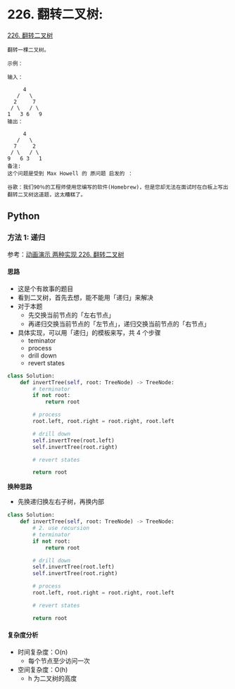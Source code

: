 # 226. 翻转二叉树: 

[226. 翻转二叉树](https://leetcode-cn.com/problems/invert-binary-tree/)

```
翻转一棵二叉树。

示例：

输入：

     4
   /   \
  2     7
 / \   / \
1   3 6   9
输出：

     4
   /   \
  7     2
 / \   / \
9   6 3   1
备注:
这个问题是受到 Max Howell 的 原问题 启发的 ：

谷歌：我们90％的工程师使用您编写的软件(Homebrew)，但是您却无法在面试时在白板上写出翻转二叉树这道题，这太糟糕了。
```
## Python

### 方法 1: 递归

参考：[动画演示 两种实现 226. 翻转二叉树](https://leetcode-cn.com/problems/invert-binary-tree/solution/dong-hua-yan-shi-liang-chong-shi-xian-226-fan-zhua/)

#### 思路

* 这是个有故事的题目
* 看到二叉树，首先去想，能不能用「递归」来解决
* 对于本题
  * 先交换当前节点的「左右节点」
  * 再递归交换当前节点的「左节点」，递归交换当前节点的「右节点」
* 具体实现，可以用「递归」的模板来写，共 4 个步骤
  * teminator
  * process
  * drill down
  * revert states

```python
class Solution:
    def invertTree(self, root: TreeNode) -> TreeNode:
        # terminator
        if not root:
            return root

        # process
        root.left, root.right = root.right, root.left

        # drill down
        self.invertTree(root.left)
        self.invertTree(root.right)

        # revert states

        return root
```


**换种思路**

* 先换递归换左右子树，再换内部


```python
class Solution:
    def invertTree(self, root: TreeNode) -> TreeNode:
        # 2. use recursion
        # terminator
        if not root:
            return root

        # drill down
        self.invertTree(root.left)
        self.invertTree(root.right)

        # process
        root.left, root.right = root.right, root.left

        # revert states

        return root
```

#### 复杂度分析

* 时间复杂度：O(n)
  * 每个节点至少访问一次
* 空间复杂度：O(h)
  * h 为二叉树的高度


